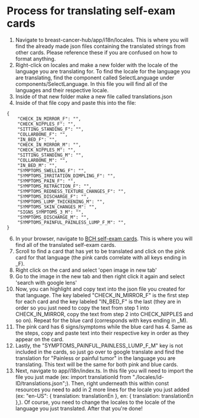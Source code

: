 # Process for translating self-exam cards

1. Navigate to breast-cancer-hub/app/i18n/locales. This is where you will find the already made json files containing the translated strings from other cards. Please reference these if you are confused on how to format anything.
2. Right-click on locales and make a new folder with the locale of the language you are translating for. To find the locale for the language you are translating, find the component called SelectLanguage under components/SelectLanguage. In this file you will find all of the languages and their respective locale.
3. Inside of that new folder make a new file called translations.json
4. Inside of that file copy and paste this into the file:

```
{
    "CHECK_IN_MIRROR_F": "",
    "CHECK_NIPPLES_F": "",
    "SITTING_STANDING_F": "",
    "COLLARBONE_F": "",
    "IN_BED_F": "",
    "CHECK_IN_MIRROR_M": "",
    "CHECK_NIPPLES_M": "",
    "SITTING_STANDING_M": "",
    "COLLARBONE_M": "",
    "IN_BED_M": "",
    "SYMPTOMS_SWELLING_F": "",
    "SYMPTOMS_IRRITATION_DIMPLING_F": "",
    "SYMPTOMS_PAIN_F": "",
    "SYMPTOMS_RETRACTION_F": "",
    "SYMPTOMS_REDNESS_TEXTURE_CHANGES_F": "",
    "SYMPTOMS_DISCHARGE_F": "",
    "SYMPTOMS_LUMP_THICKENING_M": "",
    "SYMPTOMS_SKIN_CHANGES_M": "",
    "SIGNS_SYMPTOMS_3_M": "",
    "SYMPTOMS_DISCHARGE_M": "",
    "SYMPTOMS_PAINFUL_PAINLESS_LUMP_F_M": "",
}
```

6. In your browser, navigate to [BCH self-exam cards](https://www.breastcancerhub.org/news-2/self-breast-exam-card). This is where you will find all of the translated self-exam cards.
7. Scroll to find a card that has yet to be translated and click on the pink card for that language (the pink cards correlate with all keys ending in \_F).
8. Right click on the card and select 'open image in new tab'
9. Go to the image in the new tab and then right click it again and select 'search with google lens'
10. Now, you can highlight and copy text into the json file you created for that language. The key labeled "CHECK_IN_MIRROR_F" is the first step for each card and the key labeled "IN_BED_F" is the last (they are in order so you just need to copy the text from step 1 into CHECK_IN_MIRROR, copy the text from step 2 into CHECK_NIPPLES and so on). Repeat for the blue card (corresponds with keys ending in \_M).
11. The pink card has 6 signs/symptoms while the blue card has 4. Same as the steps, copy and paste text into their respective key in order as they appear on the card.
12. Lastly, the "SYMPTOMS_PAINFUL_PAINLESS_LUMP_F_M" key is not included in the cards, so just go over to google translate and find the translation for "Painless or painful tumor" in the language you are translating. This text will be the same for both pink and blue cards.
13. Next, navigate to app/i18n/index.ts. In this file you will need to import the file you just made (ex: import translationId from "./locales/id-ID/translations.json";). Then, right underneath this within const resources you need to add in 2 more lines for the locale you just added (ex: "en-US": { translation: translationEn }, en: { translation: translationEn },). Of course, you need to change the locales to the locale of the language you just translated. After that you're done!
